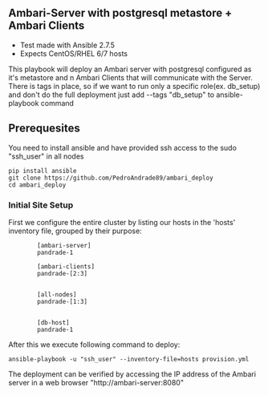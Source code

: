 Ambari-Server with postgresql metastore + Ambari Clients
-----------------------------------------------------------------------------

- Test made with Ansible 2.7.5
- Expects CentOS/RHEL 6/7 hosts

This playbook will deploy an Ambari server with postgresql configured as it's metastore and n Ambari Clients that will communicate with the Server.
There is tags in place, so if we want to run only a specific role(ex. db_setup) and don't do the full deployment just add --tags "db_setup" to ansible-playbook command

## Prerequesites

You need to install ansible and have provided ssh access to the sudo "ssh_user" in all nodes

```
pip install ansible
git clone https://github.com/PedroAndrade89/ambari_deploy
cd ambari_deploy
```

### Initial Site Setup

First we configure the entire cluster by listing our hosts in the 'hosts'
inventory file, grouped by their purpose:

```
		[ambari-server]
		pandrade-1

		[ambari-clients]
		pandrade-[2:3]


		[all-nodes]
		pandrade-[1:3]


		[db-host]
		pandrade-1
```

After this we execute following command to deploy:

```
ansible-playbook -u "ssh_user" --inventory-file=hosts provision.yml
```

The deployment can be verified by accessing the IP address of the Ambari server in a web browser "http://ambari-server:8080"









